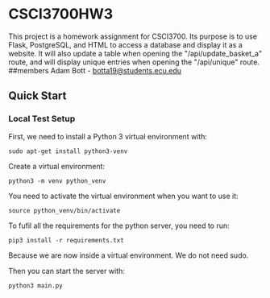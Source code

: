 # CSCI3700HW3
This project is a homework assignment for CSCI3700. Its purpose is to use Flask, PostgreSQL, and HTML to access a database and display it as a website. It will also update a table when opening the "/api/update_basket_a" route, and will display unique entries when opening the "/api/unique" route. 
##members
Adam Bott - botta19@students.ecu.edu
## Quick Start
### Local Test Setup
First, we need to install a Python 3 virtual environment with:
```
sudo apt-get install python3-venv
```

Create a virtual environment:
```
python3 -m venv python_venv
```

You need to activate the virtual environment when you want to use it:
```
source python_venv/bin/activate
```

To fufil all the requirements for the python server, you need to run:
```
pip3 install -r requirements.txt
```

Because we are now inside a virtual environment. We do not need sudo.

Then you can start the server with:
```
python3 main.py
```
